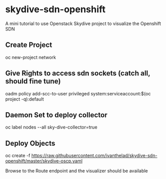 # skydive-sdn-openshift
A mini tutorial to use Openstack Skydive project to visualize the Openshift SDN


## Create Project 
oc new-project network

## Give Rights to access sdn sockets (catch all, should fine tune)
oadm policy add-scc-to-user  privileged system:serviceaccount:$(oc project -q):default

## Daemon Set to deploy collector
oc label nodes --all sky-dive-collector=true

## Deploy Objects 
oc create -f https://raw.githubusercontent.com/ivanthelad/skydive-sdn-openshift/master/skydive-oscp.yaml


Browse to the Route endpoint and the visualizer should be available 
